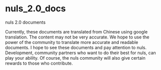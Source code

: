 # nuls_2.0_docs
nuls 2.0 documents

Currently, these documents are translated from Chinese using google translation. The content may not be very accurate. We hope to use the power of the community to translate more accurate and readable documents. I hope to see these documents and pay attention to nuls. Development, community partners who want to do their best for nuls, can play your ability. Of course, the nuls community will also give certain rewards to those who contribute.
